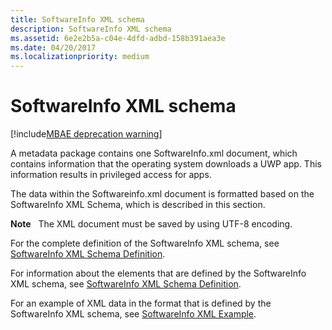 ```yaml
---
title: SoftwareInfo XML schema
description: SoftwareInfo XML schema
ms.assetid: 6e2e2b5a-c04e-4dfd-adbd-158b391aea3e
ms.date: 04/20/2017
ms.localizationpriority: medium
---
```


# SoftwareInfo XML schema

[!include[MBAE deprecation warning](mbae-deprecation-warning.md)]

A metadata package contains one SoftwareInfo.xml document, which contains information that the operating system downloads a UWP app. This information results in privileged access for apps.

The data within the Softwareinfo.xml document is formatted based on the SoftwareInfo XML Schema, which is described in this section.

**Note**  
The XML document must be saved by using UTF-8 encoding.

 

For the complete definition of the SoftwareInfo XML schema, see [SoftwareInfo XML Schema Definition](softwareinfo-xml-schema-definition.md).

For information about the elements that are defined by the SoftwareInfo XML schema, see [SoftwareInfo XML Schema Definition](softwareinfo-xml-schema-definition.md).

For an example of XML data in the format that is defined by the SoftwareInfo XML schema, see [SoftwareInfo XML Example](softwareinfo-xml-example.md).

 

 





